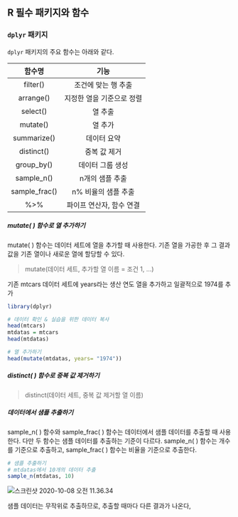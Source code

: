## R 필수 패키지와 함수



### `dplyr` 패키지

`dplyr` 패키지의 주요 함수는 아래와 같다.

|    함수명     |           기능            |
| :-----------: | :-----------------------: |
|   filter()    |    조건에 맞는 행 추출    |
|   arrange()   | 지정한 열을 기준으로 정렬 |
|   select()    |          열 추출          |
|   mutate()    |          열 추가          |
|  summarize()  |        데이터 요약        |
|  distinct()   |       중복 값 제거        |
|  group_by()   |     데이터 그룹 생성      |
|  sample_n()   |      n개의 샘플 추출      |
| sample_frac() |    n% 비율의 샘플 추출    |
|      %>%      | 파이프 연산자, 함수 연결  |

 

##### mutate( ) 함수로 열 추가하기

mutate( ) 함수는 데이터 세트에 열을 추가할 때 사용한다. 기존 열을 가공한 후 그 결과 값을 기존 열이나 새로운 열에 할당할 수 있다.

>  mutate(데이터 세트, 추가할 열 이름 = 조건 1, ...)



기존 mtcars 데이터 세트에 years라는 생산 연도 열을 추가하고 일괄적으로 1974를 추가

```R
library(dplyr)

# 데이터 확인 & 실습을 위한 데이터 복사
head(mtcars)
mtdatas = mtcars
head(mtdatas)

# 열 추가하기
head(mutate(mtdatas, years= "1974"))
```



##### distinct( ) 함수로 중복 값 제거하기

> distinct(데이터 세트, 중복 값 제거할 열 이름)





##### 데이터에서 샘플 추출하기

sample_n( ) 함수와 sample_frac( ) 함수는 데이터에서 샘플 데이터를 추출할 때 사용한다. 다만 두 함수는 샘플 데이터를 추출하는 기준이 다르다. sample_n( ) 함수는 개수를 기준으로 추출하고, sample_frac(  ) 함수는 비율을 기준으로 추출한다.



```R
# 샘플 추출하기
# mtdatas에서 10개의 데이터 추출
sample_n(mtdatas, 10)
```



![스크린샷 2020-10-08 오전 11.36.34](/Users/jaeuk/Library/Application%20Support/typora-user-images/%E1%84%89%E1%85%B3%E1%84%8F%E1%85%B3%E1%84%85%E1%85%B5%E1%86%AB%E1%84%89%E1%85%A3%E1%86%BA%202020-10-08%20%E1%84%8B%E1%85%A9%E1%84%8C%E1%85%A5%E1%86%AB%2011.36.34.png)



샘플 데이터는 무작위로 추출하므로, 추출할 때마다 다른 결과가 나온다,